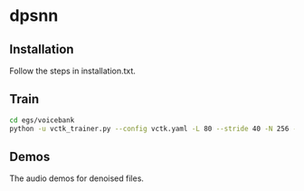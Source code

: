 # dpsnn

## Installation
Follow the steps in installation.txt.

## Train
```bash
cd egs/voicebank
python -u vctk_trainer.py --config vctk.yaml -L 80 --stride 40 -N 256 -B 256 -H 256 --context_dur 0.01 --max_epochs 500 -X 1 --lr 1e-2
```

## Demos
The audio demos for denoised files.